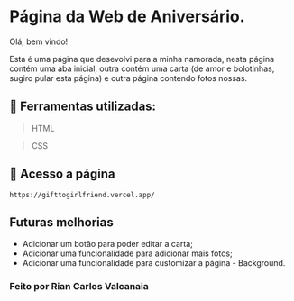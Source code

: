 # Página da Web de Aniversário. 
Olá, bem vindo!

Esta é uma página que desevolvi para a minha namorada, nesta página contém uma aba inicial, outra contém uma carta (de amor e bolotinhas, sugiro pular esta página) e outra página contendo fotos nossas.

## 🔨 Ferramentas utilizadas:
> HTML

> CSS

## 📁 Acesso a página
```
https://gifttogirlfriend.vercel.app/
```

## Futuras melhorias 
* Adicionar um botão para poder editar a carta;
* Adicionar uma funcionalidade para adicionar mais fotos;
* Adicionar uma funcionalidade para customizar a página - Background.
  
### Feito por Rian Carlos Valcanaia


